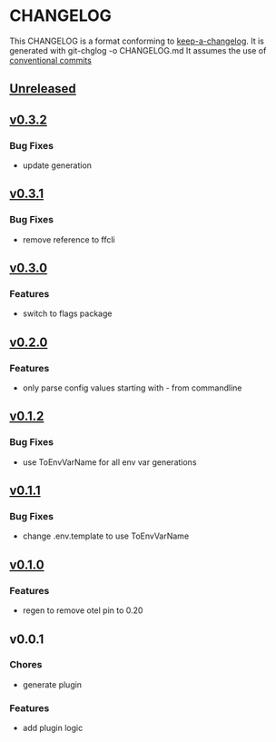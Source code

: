 # CHANGELOG

This CHANGELOG is a format conforming to [keep-a-changelog](https://github.com/olivierlacan/keep-a-changelog). 
It is generated with git-chglog -o CHANGELOG.md
It assumes the use of [conventional commits](https://www.conventionalcommits.org/)

<a name="unreleased"></a>
## [Unreleased]


<a name="v0.3.2"></a>
## [v0.3.2]
### Bug Fixes
- update generation


<a name="v0.3.1"></a>
## [v0.3.1]
### Bug Fixes
- remove reference to ffcli


<a name="v0.3.0"></a>
## [v0.3.0]
### Features
- switch to flags package


<a name="v0.2.0"></a>
## [v0.2.0]
### Features
- only parse config values starting with - from commandline


<a name="v0.1.2"></a>
## [v0.1.2]
### Bug Fixes
- use ToEnvVarName for all env var generations


<a name="v0.1.1"></a>
## [v0.1.1]
### Bug Fixes
- change .env.template to use ToEnvVarName


<a name="v0.1.0"></a>
## [v0.1.0]
### Features
- regen to remove otel pin to 0.20


<a name="v0.0.1"></a>
## v0.0.1
### Chores
- generate plugin

### Features
- add plugin logic


[Unreleased]: https://github.com/CestusIO/fabricator-generate-tool-go/compare/v0.3.2...HEAD
[v0.3.2]: https://github.com/CestusIO/fabricator-generate-tool-go/compare/v0.3.1...v0.3.2
[v0.3.1]: https://github.com/CestusIO/fabricator-generate-tool-go/compare/v0.3.0...v0.3.1
[v0.3.0]: https://github.com/CestusIO/fabricator-generate-tool-go/compare/v0.2.0...v0.3.0
[v0.2.0]: https://github.com/CestusIO/fabricator-generate-tool-go/compare/v0.1.2...v0.2.0
[v0.1.2]: https://github.com/CestusIO/fabricator-generate-tool-go/compare/v0.1.1...v0.1.2
[v0.1.1]: https://github.com/CestusIO/fabricator-generate-tool-go/compare/v0.1.0...v0.1.1
[v0.1.0]: https://github.com/CestusIO/fabricator-generate-tool-go/compare/v0.0.1...v0.1.0
